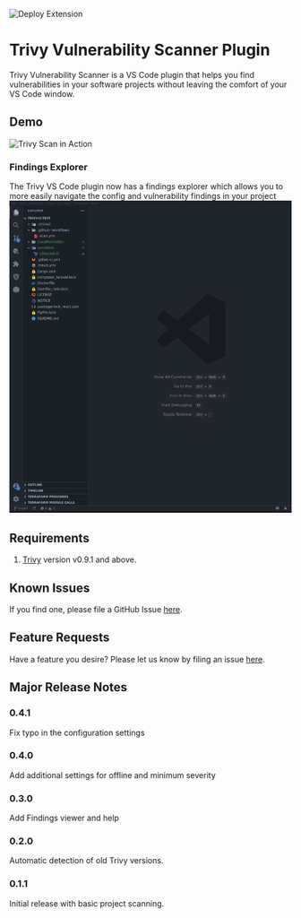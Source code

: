 ![Deploy Extension](https://github.com/aquasecurity/trivy-vscode-extension/workflows/Deploy%20Extension/badge.svg)

# Trivy Vulnerability Scanner Plugin

Trivy Vulnerability Scanner is a VS Code plugin that helps you find vulnerabilities in your software projects
without leaving the comfort of your VS Code window.

## Demo 

![Trivy Scan in Action](https://github.com/aquasecurity/trivy-vscode-extension/blob/master/trivy-scan.gif?raw=true)

### Findings Explorer

The Trivy VS Code plugin now has a findings explorer which allows you to more easily navigate the config and vulnerability findings in your project
![Trivy Findings Explorer](findings-explorer.gif)

## Requirements

1. [Trivy](https://github.com/aquasecurity/trivy#installation) version v0.9.1 and above.

## Known Issues

If you find one, please file a GitHub Issue [here](https://github.com/aquasecurity/trivy-vscode-extension/issues/new).

## Feature Requests

Have a feature you desire? Please let us know by filing an issue [here](https://github.com/aquasecurity/trivy-vscode-extension/issues/new).

## Major Release Notes

### 0.4.1

Fix typo in the configuration settings

### 0.4.0

Add additional settings for offline and minimum severity

### 0.3.0

Add Findings viewer and help

### 0.2.0

Automatic detection of old Trivy versions.

### 0.1.1

Initial release with basic project scanning.
